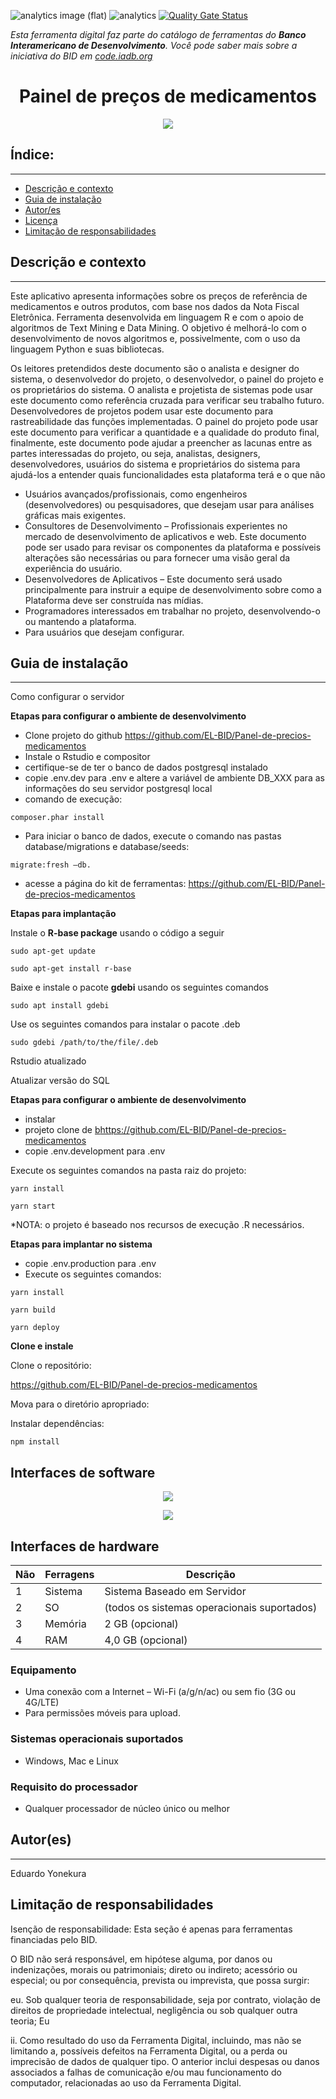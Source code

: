 ![analytics image (flat)](https://raw.githubusercontent.com/vitr/google-analytics-beacon/master/static/badge-flat.gif)
![analytics](https://www.google-analytics.com/collect?v=1&cid=555&t=pageview&ec=repo&ea=open&dp=/panel-de-precios/readme&dt=&tid=UA-4677001-16)
[![Quality Gate Status](https://sonarcloud.io/api/project_badges/measure?project=EL-BID_Panel-de-precios-medicamentos&metric=alert_status)](https://sonarcloud.io/summary/new_code?id=EL-BID_Panel-de-precios-medicamentos)

*Esta ferramenta digital faz parte do catálogo de ferramentas do **Banco Interamericano de Desenvolvimento**. Você pode saber mais sobre a iniciativa do BID em [code.iadb.org](https://code.iadb.org)*

<h1 align = "center"> Painel de preços de medicamentos </h1>
<p align = "center"> <img src = "https://raw.githubusercontent.com/EL-BID/Panel-de-precios-medicamentos/main/panel-de-precios.png" /> </p >

## Índice:
---
- [Descrição e contexto](#description-and-context)
- [Guia de instalação](#installation-guide)
- [Autor/es](#autores)
- [Licença](#licença)
- [Limitação de responsabilidades](#limitação-de-responsabilidades)

## Descrição e contexto
---
Este aplicativo apresenta informações sobre os preços de referência de medicamentos e outros produtos, com base nos dados da Nota Fiscal Eletrônica.
Ferramenta desenvolvida em linguagem R e com o apoio de algoritmos de Text Mining e Data Mining. O objetivo é melhorá-lo com o desenvolvimento de novos algoritmos e, possivelmente, com o uso da linguagem Python e suas bibliotecas.

Os leitores pretendidos deste documento são o analista e designer do sistema, o desenvolvedor do projeto, o desenvolvedor, o painel do projeto e os proprietários do sistema. O analista e projetista de sistemas pode usar este documento como referência cruzada para verificar seu trabalho futuro. Desenvolvedores de projetos podem usar este documento para rastreabilidade das funções implementadas. O painel do projeto pode usar este documento para verificar a quantidade e a qualidade do produto final, finalmente, este documento pode ajudar a preencher as lacunas entre as partes interessadas do projeto, ou seja, analistas, designers, desenvolvedores, usuários do sistema e proprietários do sistema para ajudá-los a entender quais funcionalidades esta plataforma terá e o que não

- Usuários avançados/profissionais, como engenheiros (desenvolvedores) ou pesquisadores, que desejam usar para análises gráficas mais exigentes.
- Consultores de Desenvolvimento – Profissionais experientes no mercado de desenvolvimento de aplicativos e web. Este documento pode ser usado para revisar os componentes da plataforma e possíveis alterações são necessárias ou para fornecer uma visão geral da experiência do usuário.
- Desenvolvedores de Aplicativos – Este documento será usado principalmente para instruir a equipe de desenvolvimento sobre como a Plataforma deve ser construída nas mídias.
- Programadores interessados em trabalhar no projeto, desenvolvendo-o ou mantendo a plataforma.
- Para usuários que desejam configurar.

## Guia de instalação
---
Como configurar o servidor

**Etapas para configurar o ambiente de desenvolvimento**

- Clone projeto do github https://github.com/EL-BID/Panel-de-precios-medicamentos
- Instale o Rstudio e compositor
- certifique-se de ter o banco de dados postgresql instalado
- copie .env.dev para .env e altere a variável de ambiente DB\_XXX para as informações do seu servidor postgresql local
- comando de execução:

```
composer.phar install
```

- Para iniciar o banco de dados, execute o comando nas pastas database/migrations e database/seeds:
```
migrate:fresh –db.
```
- acesse a página do kit de ferramentas: https://github.com/EL-BID/Panel-de-precios-medicamentos

**Etapas para implantação**

Instale o **R-base package** usando o código a seguir
```
sudo apt-get update
```
```
sudo apt-get install r-base
```

Baixe e instale o pacote **gdebi** usando os seguintes comandos

```
sudo apt install gdebi
```

Use os seguintes comandos para instalar o pacote .deb

```
sudo gdebi /path/to/the/file/.deb
```

Rstudio atualizado

Atualizar versão do SQL

**Etapas para configurar o ambiente de desenvolvimento**

- instalar
- projeto clone de [b](https://github.com/orite-dev/kepp-v2-web)https://github.com/EL-BID/Panel-de-precios-medicamentos
- copie .env.development para .env

Execute os seguintes comandos na pasta raiz do projeto:

```
yarn install
```
```
yarn start
```

\*NOTA: o projeto é baseado nos recursos de execução .R necessários.

**Etapas para implantar no sistema**

- copie .env.production para .env
- Execute os seguintes comandos:
```
yarn install
```
```
yarn build
```
```
yarn deploy
```
**Clone e instale**

Clone o repositório:

https://github.com/EL-BID/Panel-de-precios-medicamentos

Mova para o diretório apropriado:

Instalar dependências:

```
npm install
```

## Interfaces de software

<p align = "center"> <img src = "https://raw.githubusercontent.com/EL-BID/Panel-de-precios-medicamentos/main/soft-inter.png" /> </p>
<p align = "center"> <img src = "https://raw.githubusercontent.com/EL-BID/Panel-de-precios-medicamentos/main/package-inter.png" /> </p>

## Interfaces de hardware

| Não | Ferragens | Descrição |
| --- | --- | --- |
| 1 | Sistema | Sistema Baseado em Servidor |
| 2 | SO | (todos os sistemas operacionais suportados) |
| 3 | Memória | 2 GB (opcional) |
| 4 | RAM | 4,0 GB (opcional) |

### Equipamento

- Uma conexão com a Internet – Wi-Fi (a/g/n/ac) ou sem fio (3G ou 4G/LTE)
- Para permissões móveis para upload.

### Sistemas operacionais suportados

- Windows, Mac e Linux

### Requisito do processador

- Qualquer processador de núcleo único ou melhor


## Autor(es)
---
Eduardo Yonekura

## Limitação de responsabilidades
Isenção de responsabilidade: Esta seção é apenas para ferramentas financiadas pelo BID.

O BID não será responsável, em hipótese alguma, por danos ou indenizações, morais ou patrimoniais; direto ou indireto; acessório ou especial; ou por consequência, prevista ou imprevista, que possa surgir:

eu. Sob qualquer teoria de responsabilidade, seja por contrato, violação de direitos de propriedade intelectual, negligência ou sob qualquer outra teoria; Eu

ii. Como resultado do uso da Ferramenta Digital, incluindo, mas não se limitando a, possíveis defeitos na Ferramenta Digital, ou a perda ou imprecisão de dados de qualquer tipo. O anterior inclui despesas ou danos associados a falhas de comunicação e/ou mau funcionamento do computador, relacionadas ao uso da Ferramenta Digital.




